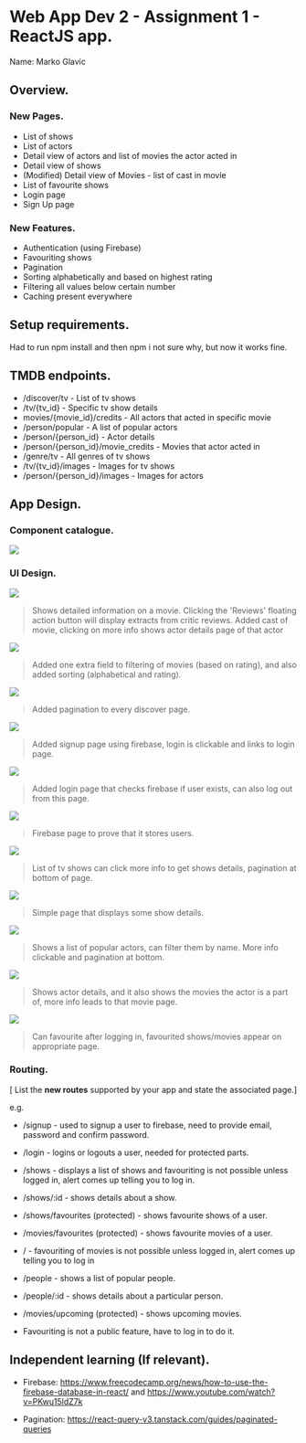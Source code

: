 # Web App Dev 2 - Assignment 1 - ReactJS app.

Name: Marko Glavic

## Overview.

### New Pages.

+ List of shows
+ List of actors
+ Detail view of actors and list of movies the actor acted in
+ Detail view of shows
+ (Modified) Detail view of Movies - list of cast in movie
+ List of favourite shows
+ Login page
+ Sign Up page

### New Features.

+ Authentication (using Firebase)
+ Favouriting shows
+ Pagination
+ Sorting alphabetically and based on highest rating
+ Filtering all values below certain number
+ Caching present everywhere

## Setup requirements.

Had to run npm install and then npm i not sure why, but now it works fine. 

## TMDB endpoints.

+ /discover/tv - List of tv shows
+ /tv/{tv_id} - Specific tv show details
+ movies/{movie_id}/credits - All actors  that acted in specific movie 
+ /person/popular - A list of popular actors
+ /person/{person_id} - Actor details
+ /person/{person_id}/movie_credits - Movies that actor acted in
+ /genre/tv - All genres of tv shows
+ /tv/{tv_id}/images - Images for tv shows
+ /person/{person_id}/images - Images for actors

## App Design.

### Component catalogue.

![](./images/stories.png)

### UI Design.

![ ](./images/detail.png)

>Shows detailed information on a movie. Clicking the 'Reviews' floating action button will display extracts from critic reviews. Added cast of movie, clicking on more info shows actor details page of that actor

![ ](./images/movieList.PNG)

>Added one extra field to filtering of movies (based on rating), and also added sorting (alphabetical and rating).

![ ](./images/pagination.PNG)

>Added pagination to every discover page.

![ ](./images/signup.PNG)
>Added signup page using firebase, login is clickable and links to login page.

![ ](./images/login.PNG)
>Added login page that checks firebase if user exists, can also log out from this page.

![ ](./images/firebasework.PNG)
>Firebase page to prove that it stores users.

![ ](./images/tvshows.PNG)
>List of tv shows can click more info to get shows details, pagination at bottom of page.

![ ](./images/tvdetail.PNG)
>Simple page that displays some show details.

![ ](./images/people.PNG)
>Shows a list of popular actors, can filter them by name. More info clickable and pagination at bottom.

![ ](./images/actor.PNG)
>Shows actor details, and it also shows the movies the actor is a part of, more info leads to that movie page.

![ ](./images/favoruiteShows.PNG)
>Can favourite after logging in, favourited shows/movies appear on appropriate page.

### Routing.

[ List the __new routes__ supported by your app and state the associated page.]

e.g. 

+ /signup - used to signup a user to firebase, need to provide email, password and confirm password.
+ /login - logins or logouts a user, needed for protected parts.
+ /shows - displays a list of shows and favouriting is not possible unless logged in, alert comes up telling you to log in.
+ /shows/:id - shows details about a show.
+ /shows/favourites (protected) - shows favourite shows of a user.
+ /movies/favourites (protected) - shows favourite movies of a user.
+ / - favouriting of movies is not possible unless logged in, alert comes up telling you to log in
+ /people - shows a list of popular people.
+ /people/:id - shows details about a particular person.
+ /movies/upcoming (protected) - shows upcoming movies.

+ Favouriting is not a public feature, have to log in to do it.

## Independent learning (If relevant).

+ Firebase: https://www.freecodecamp.org/news/how-to-use-the-firebase-database-in-react/ and https://www.youtube.com/watch?v=PKwu15ldZ7k

+ Pagination: https://react-query-v3.tanstack.com/guides/paginated-queries
